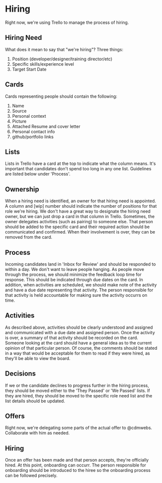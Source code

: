 # Hiring

Right now, we're using Trello to manage the process of hiring. 

## Hiring Need

What does it mean to say that "we're hiring"? Three things:

1. Position (developer/designer/training director/etc)
1. Specific skills/experience level
1. Target Start Date

## Cards

Cards representing people should contain the following:

1. Name
1. Source
1. Personal context
1. Picture
1. Attached Resume and cover letter
1. Personal contact info
1. github/portfolio links

## Lists

Lists in Trello have a card at the top to indicate what the column means. It's important that candidates don't spend too long in any one list. Guidelines are listed below under 'Process'.

## Ownership

When a hiring need is identified, an owner for that hiring need is appointed. A column and [wip] number should indicate the number of positions for that role we're hiring. We don't have a great way to designate the hiring need owner, but we can just drop a card in that column in Trello. Sometimes, the owner delegates activities (such as pairing) to someone else. That person should be added to the specific card and their required action should be communicated and confirmed. When their involvement is over, they can be removed from the card.

## Process

Incoming candidates land in 'Inbox for Review' and should be responded to within a day. We don't want to leave people hanging. As people move through the process, we should minimize the feedback loop time for response. This should be indicated through due dates on the card. In addition, when activities are scheduled, we should make note of the activity and have a due date representing that activity. The person responsible for that activity is held accountable for making sure the activity occurrs on time. 

## Activities

As described above, activities should be clearly understood and assigned and communicated with a due date and assigned person. Once the activity is over, a summary of that activity should be recorded on the card. Someone looking at the card should have a general idea as to the current opinion of that particular person. Of course, the comments should be stated in a way that would be acceptable for them to read if they were hired, as they'll be able to view the board.

## Decisions

If we or the candidate declines to progress further in the hiring process, they should be moved either to the 'They Passed' or 'We Passed' lists. If they are hired, they should be moved to the specific role need list and the list details should be updated.

## Offers

Right now, we're delegating some parts of the actual offer to @cdmwebs. Collaborate with him as needed.

## Hiring

Once an offer has been made and that person accepts, they're officially hired. At this point, onboarding can occurr. The person responsible for onboarding should be introduced to the hiree so the onboarding process can be followed precisely.
